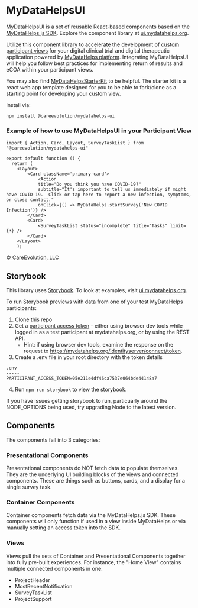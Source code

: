 # MyDataHelpsUI

MyDataHelpsUI is a set of reusable React-based components based on the [MyDataHelps.js SDK](https://developer.mydatahelps.org/sdk/). Explore the component library at [ui.mydatahelps.org](https://ui.mydatahelps.org/).

Utilize this component library to accelerate the development of [custom participant views](https://developer.mydatahelps.org/views/) for your digital clinical trial and digital therapeutic application powered by [MyDataHelps platform](https://careevolution.com/mydatahelps/). Integrating MyDataHelpsUI will help you follow best practices for implementing return of results and eCOA within your participant views.

You may also find [MyDataHelpsStarterKit](https://github.com/CareEvolution/MyDataHelpsStarterKit) to be helpful. The starter kit is a react web app template designed for you to be able to fork/clone as a starting point for developing your custom view.

Install via:

```npm install @careevolution/mydatahelps-ui```

### Example of how to use MyDataHelpsUI in your Participant View
```
import { Action, Card, Layout, SurveyTaskList } from "@careevolution/mydatahelps-ui"

export default function () {
  return (
    <Layout>
        <Card className='primary-card'>
            <Action
            title="Do you think you have COVID-19?"
            subtitle="It's important to tell us immediately if might have COVID-19.  Click or tap here to report a new infection, symptoms, or close contact."
            onClick={() => MyDataHelps.startSurvey('New COVID Infection')} />
        </Card>
        <Card>
            <SurveyTaskList status="incomplete" title="Tasks" limit={3} />
        </Card>
    </Layout>
    );
```


[© CareEvolution, LLC](https://developer.mydatahelps.org)

## Storybook

This library uses [Storybook](https://storybook.js.org/). To look at examples, visit [ui.mydatahelps.org](https://ui.mydatahelps.org/).

To run Storybook previews with data from one of your test MyDataHelps participants:

1. Clone this repo
2. Get a [participant access token](https://developer.mydatahelps.org/sdk/participant_tokens.html) - either using browser dev tools while logged in as a test participant at mydatahelps.org, or by using the REST API.
    - Hint: if using browser dev tools, examine the response on the request to https://mydatahelps.org/identityserver/connect/token.
3. Create a .env file in your root directory with the token details

```
.env
-----
PARTICIPANT_ACCESS_TOKEN=05e211e4df46ca7537e064bde44148a7 
```
4. Run `npm run storybook` to view the storybook.

If you have issues getting storybook to run, particuarly around the NODE_OPTIONS being used, try upgrading Node to the latest version.

## Components

The components fall into 3 categories:

### Presentational Components

Presentational components do NOT fetch data to populate themselves.  They are the underlying UI building blocks of the views and connected components.  These are things such as buttons, cards, and a display for a single survey task.

### Container Components

Container components fetch data via the MyDataHelps.js SDK.  These components will only function if used in a view inside MyDataHelps or via manually setting an access token into the SDK.  

### Views

Views pull the sets of Container and Presentational Components together into fully pre-built experiences.  For instance, the "Home View" contains multiple connected components in one:

- ProjectHeader
- MostRecentNotification
- SurveyTaskList
- ProjectSupport